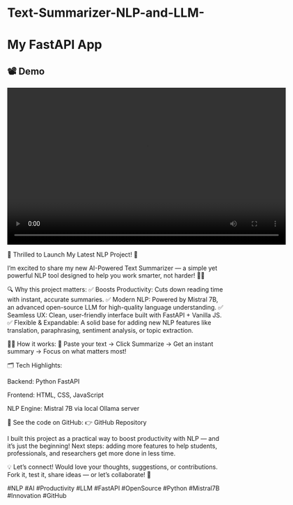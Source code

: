 # Text-Summarizer-NLP-and-LLM-
# My FastAPI App

## 📽️ Demo

<video width="640" height="360" controls>
  <source src="[https://github.com/60akramuddoula/Text-Summarizer-NLP-and-LLM-/blob/main/ai%20powered%20text%20summerization.mp4](https://github.com/60akramuddoula/Text-Summarizer-NLP-and-LLM-/blob/main/ai%20powered%20text%20summerization.mp4)" type="video/mp4">
  Your browser does not support the video tag.
</video>

🚀 Thrilled to Launch My Latest NLP Project! 🚀

I’m excited to share my new AI-Powered Text Summarizer — a simple yet powerful NLP tool designed to help you work smarter, not harder! 🧠✨

🔍 Why this project matters:
✅ Boosts Productivity: Cuts down reading time with instant, accurate summaries.
✅ Modern NLP: Powered by Mistral 7B, an advanced open-source LLM for high-quality language understanding.
✅ Seamless UX: Clean, user-friendly interface built with FastAPI + Vanilla JS.
✅ Flexible & Expandable: A solid base for adding new NLP features like translation, paraphrasing, sentiment analysis, or topic extraction.

👨‍💻 How it works:
📌 Paste your text → Click Summarize → Get an instant summary → Focus on what matters most!

🗂️ Tech Highlights:

Backend: Python FastAPI

Frontend: HTML, CSS, JavaScript

NLP Engine: Mistral 7B via local Ollama server

📌 See the code on GitHub: 👉 GitHub Repository


I built this project as a practical way to boost productivity with NLP — and it’s just the beginning! Next steps: adding more features to help students, professionals, and researchers get more done in less time.

💡 Let’s connect!
Would love your thoughts, suggestions, or contributions. Fork it, test it, share ideas — or let’s collaborate! 🚀

#NLP #AI #Productivity #LLM #FastAPI #OpenSource #Python #Mistral7B #Innovation #GitHub
